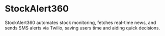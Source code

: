 # StockAlert360
StockAlert360 automates stock monitoring, fetches real-time news, and sends SMS alerts via Twilio, saving users time and aiding quick decisions.
